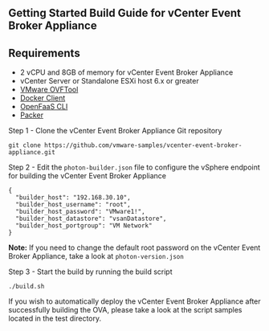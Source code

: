 ## Getting Started Build Guide for vCenter Event Broker Appliance

## Requirements

* 2 vCPU and 8GB of memory for vCenter Event Broker Appliance
* vCenter Server or Standalone ESXi host 6.x or greater
* [VMware OVFTool](https://www.vmware.com/support/developer/ovf/)
* [Docker Client](https://docs.docker.com/v17.09/engine/installation/)
* [OpenFaaS CLI](https://github.com/openfaas/faas-cli)
* [Packer](https://www.packer.io/intro/getting-started/install.html)


Step 1 - Clone the vCenter Event Broker Appliance Git repository

```
git clone https://github.com/vmware-samples/vcenter-event-broker-appliance.git
```

Step 2 - Edit the `photon-builder.json` file to configure the vSphere endpoint for building the vCenter Event Broker Appliance

```
{
  "builder_host": "192.168.30.10",
  "builder_host_username": "root",
  "builder_host_password": "VMware1!",
  "builder_host_datastore": "vsanDatastore",
  "builder_host_portgroup": "VM Network"
}
```

**Note:** If you need to change the default root password on the vCenter Event Broker Appliance, take a look at `photon-version.json`

Step 3 - Start the build by running the build script

```
./build.sh
````

If you wish to automatically deploy the vCenter Event Broker Appliance after successfully building the OVA, please take a look at the script samples located in the test directory.
